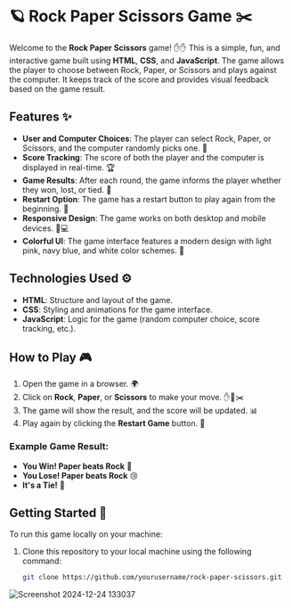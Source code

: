 # 🪐 Rock Paper Scissors Game ✂️

Welcome to the **Rock Paper Scissors** game! ✋✋ This is a simple, fun, and interactive game built using **HTML**, **CSS**, and **JavaScript**. The game allows the player to choose between Rock, Paper, or Scissors and plays against the computer. It keeps track of the score and provides visual feedback based on the game result.

## Features ✨

- **User and Computer Choices**: The player can select Rock, Paper, or Scissors, and the computer randomly picks one. 🤖
- **Score Tracking**: The score of both the player and the computer is displayed in real-time. 🏆
- **Game Results**: After each round, the game informs the player whether they won, lost, or tied. 🎉
- **Restart Option**: The game has a restart button to play again from the beginning. 🔄
- **Responsive Design**: The game works on both desktop and mobile devices. 📱💻
- **Colorful UI**: The game interface features a modern design with light pink, navy blue, and white color schemes. 🎨

## Technologies Used ⚙️

- **HTML**: Structure and layout of the game.
- **CSS**: Styling and animations for the game interface.
- **JavaScript**: Logic for the game (random computer choice, score tracking, etc.).

## How to Play 🎮

1. Open the game in a browser. 🌍
2. Click on **Rock**, **Paper**, or **Scissors** to make your move. ✋📄✂️
3. The game will show the result, and the score will be updated. 📊
4. Play again by clicking the **Restart Game** button. 🔄

### Example Game Result:

- **You Win! Paper beats Rock** 🏅
- **You Lose! Paper beats Rock** 😢
- **It's a Tie!** 🤝

## Getting Started 🚀

To run this game locally on your machine:

1. Clone this repository to your local machine using the following command:
   ```bash
   git clone https://github.com/yourusername/rock-paper-scissors.git

![Screenshot 2024-12-24 133037](https://github.com/user-attachments/assets/c96a7175-ade4-4178-8ffb-3d074f555f56)
